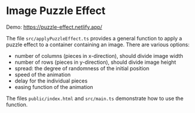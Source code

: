 # Image Puzzle Effect

Demo: https://puzzle-effect.netlify.app/

The file `src/applyPuzzleEffect.ts` provides a general function to apply a puzzle effect to a container containing an image. There are various options:

-   number of columns (pieces in x-direction), should divide image width
-   number of rows (pieces in y-direction), should divide image height
-   spread: the degree of randomness of the initial position
-   speed of the animation
-   delay for the individual pieces
-   easing function of the animation

The files `public/index.html` and `src/main.ts` demonstrate how to use the function.
